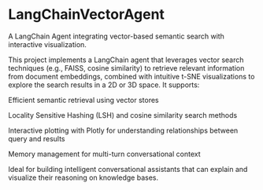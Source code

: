 # LangChainVectorAgent
A LangChain Agent integrating vector-based semantic search with interactive visualization.

This project implements a LangChain agent that leverages vector search techniques (e.g., FAISS, cosine similarity) to retrieve relevant information from document embeddings, combined with intuitive t-SNE visualizations to explore the search results in a 2D or 3D space. It supports:

Efficient semantic retrieval using vector stores

Locality Sensitive Hashing (LSH) and cosine similarity search methods

Interactive plotting with Plotly for understanding relationships between query and results

Memory management for multi-turn conversational context

Ideal for building intelligent conversational assistants that can explain and visualize their reasoning on knowledge bases.

